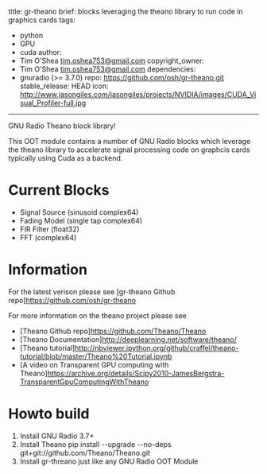 title: gr-theano
brief: blocks leveraging the theano library to run code in graphics cards
tags:
  - python
  - GPU
  - cuda
author:
  - Tim O'Shea <tim.oshea753@gmail.com>
copyright_owner:
  - Tim O'Shea <tim.oshea753@gmail.com>
dependencies:
  - gnuradio (>= 3.7.0)
repo: https://github.com/osh/gr-theano.git
stable_release: HEAD
icon: http://www.jasongiles.com/jasongiles/projects/NVIDIA/images/CUDA_Visual_Profiler-full.jpg
---

GNU Radio Theano block library!

This OOT module contains a number of GNU Radio blocks which
leverage the theano library to accelerate signal processing
code on graphcis cards typically using Cuda as a backend.

# Current Blocks

- Signal Source (sinusoid complex64)
- Fading Model (single tap complex64)
- FIR Filter (float32)
- FFT (complex64)

# Information

For the latest verison please see
[gr-theano Github repo]https://github.com/osh/gr-theano

For more information on the theano project please see
- [Theano Github repo]https://github.com/Theano/Theano
- [Theano Documentation]http://deeplearning.net/software/theano/
- [Theano tutorial]http://nbviewer.ipython.org/github/craffel/theano-tutorial/blob/master/Theano%20Tutorial.ipynb
- [A video on Transparent GPU computing with Theano]https://archive.org/details/Scipy2010-JamesBergstra-TransparentGpuComputingWithTheano

# Howto build

1. Install GNU Radio 3.7+
2. Install Theano
    pip install --upgrade --no-deps git+git://github.com/Theano/Theano.git
3. Install gr-threano just like any GNU Radio OOT Module

